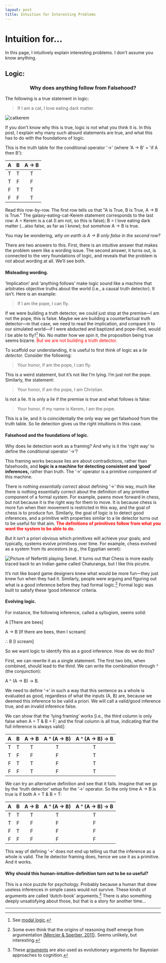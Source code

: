 ```yaml
---
layout: post
title: Intuition for Interesting Problems
---
```

# Intuition for…
In this page, I intuitively explain interesting problems. I don't assume you know anything. 

## Logic:

<h3 style = "text-align: center;">Why does anything follow from Falsehood?</h3>

The following is a true statement in logic:
> If I am a cat, I love eating dark matter.

<img src="https://keremoktar.com/assets/images/cat-galaxy.jpg" alt="catkerem" class="center">

If you don't know why this is true, logic is not what you think it is. In this post, I explain why many such absurd statements are true, and what this has to do with the foundations of logic.

This is the truth table for the conditional operator '->' (where 'A -> B' = 'if A then B'):

|   A   |   B   | A -> B | 
|:-----:|:-----:|:------:|
|   T   |   T   |   T    | 
|   T   |   F   |   F    |
|   F   |   T   |   T    |
|   F   |   F   |   T    |   

Read this row-by-row. The first row tells us that "A is True, B is True, A -> B is True." The galaxy-eating-cat-Kerem statement corresponds to the last row: A = Kerem is a cat (I am not, so this is false); B = I love eating dark matter (...also false, as far as I know); but somehow A -> B is true.

You may be wondering, *why on earth is A -> B only false in the second row?* 

There are two answers to this. First, there is an intuitive answer that makes the problem seem like a wording issue. The second answer, it turns out, is connected to the very foundations of logic, and reveals that the problem is not about wording at all. We’ll see both.

#### Misleading wording. 

‘Implication’ and ‘anything follows’ make logic sound like a machine that arbitrates objective truths about the world (i.e., a causal truth detector). It isn’t. Here is an example:

>If I am the pope, I can fly. 

If we were building a truth detector, we could just stop at the premise—I am not the pope, this is false. Maybe we are building a counterfactual truth detector—in that case, we need to read the implication, and compare it to our simulated world—if I were abducted and baptized and pope-ified, would I be able to fly?[^1] No. No matter how we spin it, the proposition being true seems bizarre. <span style="color:red">But we are not building a truth detector.</span>

To scaffold our understanding, it is useful to first think of logic as a _lie detector._ Consider the following:

>Your honor, if am the pope, I can fly. 

This is a weird statement, but it’s not like I’m lying. I’m just not the pope. Similarly, the statement: 

>Your honor, if am the pope, I am Christian. 

Is not a lie. It is only a lie if the premise is true and what follows is false:

>Your honor, if my name is Kerem, I am the pope.

This is a lie, and it is coincidentally the only way we get falsehood from the truth table. So lie detection gives us the right intuitions in this case. 

#### Falsehood and the foundations of logic.

Why does lie detection work as a framing? And why is it the ‘right way’ to define the conditional operator ‘->’?

This framing works because lies are about contradictions, rather than falsehoods, and **logic is a machine for detecting consistent and ‘good’ inferences,** rather than truth. The ‘->’ operator is a primitive component of this machine. 

There is nothing _essentially correct_ about defining  ‘->’ this way, much like there is nothing essentially correct about the definition of any primitive component of a formal system. For example, pawns move forward in chess, but not because it is the right way for them to move. It is because chess is more fun when their movement is restricted in this way, and the goal of chess is to produce fun. Similarly, the goal of logic is to detect good inferences, and a primitive with properties similar to a lie detector turns out to be useful for that aim. <span style="color:red">**The definitions of primitives follow from what you want the system to be able to do.**</span>

But it isn’t a priori obvious which primitives will achieve your goals; and typically, systems evolve primitives over time. For example, chess evolved as a system from its ancestors (e.g., the Egyptian senet): 

![Picture of Nefertiti playing Senet. It turns out that Chess is more easily traced back to an Indian game called Chaturanga, but I like this picutre.](https://upload.wikimedia.org/wikipedia/commons/thumb/b/b4/Maler_der_Grabkammer_der_Nefertari_003.jpg/1133px-Maler_der_Grabkammer_der_Nefertari_003.jpg)

It’s not like board game designers knew what would be more fun—they just knew fun when they had it. Similarly, people were arguing and figuring out what is a good inference before they had formal logic.[^2] Formal logic was built to satisfy these ‘good inference’ criteria. 

#### Evolving logic.

For instance, the following inference, called a syllogism, seems solid: 

A [There are bees]

A -> B [If there are bees, then I scream]

∴ B [I scream]

So we want logic to identify this as a good inference. How do we do this? 

First, we can rewrite it as a single statement. The first two bits, when combined, should lead to the third. We can write the combination through ^ (the conjunction): 

A ^ (A -> B) -> B. 

We need to define ‘->’ in such a way that this sentence as a whole is evaluated as good, regardless of what the inputs (A, B) are, because we deemed this inference to be valid a priori. We will call a valid/good inference true, and an invalid inference false. 

We can show that the ‘lying framing’ works [i.e., the third column is only false when A = T & B = F; and the final column is all true, indicating that the full inference is always valid]:

|   A   |   B   | A -> B | A ^ (A -> B) | A ^ (A -> B) -> B |
|:-----:|:-----:|:------:|:------------:|:-----------------:|
|   T   |   T   |   T    |       T      |         T         |
|   T   |   F   |   F    |       F      |         T         |
|   F   |   T   |   T    |       F      |         T         |
|   F   |   F   |   T    |       F      |         T         |

We can try an alternative definition and see that it fails. Imagine that we go by the ‘truth detector’ setup for the ‘->’ operator. So the only time A -> B is true is if both A = T & B = T: 

|   A   |   B   | A -> B | A ^ (A -> B) | A ^ (A -> B) -> B |
|:-----:|:-----:|:------:|:------------:|:-----------------:|
|   T   |   T   |   T    |       T      |         T         |
|   T   |   F   |   F    |       F      |         F         |
|   F   |   T   |   F    |       F      |         F         |
|   F   |   F   |   F    |       F      |         F          |

This way of defining ‘->’ does not end up telling us that the inference as a whole is valid. The lie detector framing does, hence we use it as a primitive. And it works.

#### Why should this human-intuitive-definition turn out to be so useful? 

This is a nice puzzle for psychology. Probably because a human that drew useless inferences in simple cases would not survive. These kinds of arguments are called ‘dutch-book’ arguments.[^3] There is also something deeply unsatisfying about those, but that is a story for another time… 

[^1]: See [modal logic](https://en.wikipedia.org/wiki/Modal_logic). 
[^2]: Some even think that the origins of reasoning itself emerge from argumentation [(Mercier & Sperber, 2011)](https://doi.org/10.1017/S0140525X10000968). Seems unlikely, but interesting.
[^3]: These [arguments](https://plato.stanford.edu/entries/dutch-book/) are also used as evolutionary arguments for Bayesian approaches to cognition. 

---